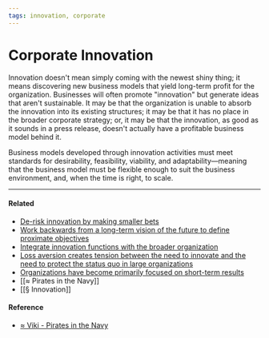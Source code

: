 ```yaml
---
tags: innovation, corporate
---
```

# Corporate Innovation

Innovation doesn't mean simply coming with the newest shiny thing; it means discovering new business models that yield long-term profit for the organization. Businesses will often promote "innovation" but generate ideas that aren't sustainable. It may be that the organization is unable to absorb the innovation into its existing structures; it may be that it has no place in the broader corporate strategy; or, it may be that the innovation, as good as it sounds in a press release, doesn't actually have a profitable business model behind it.

Business models developed through innovation activities must meet standards for desirability, feasibility, viability, and adaptability—meaning that the business model must be flexible enough to suit the business environment, and, when the time is right, to scale.

---

#### Related

- [De-risk innovation by making smaller bets](https://publish.obsidian.md/mobydiction/notes/De-risk+innovation+by+making+smaller+bets)
- [Work backwards from a long-term vision of the future to define proximate objectives](https://publish.obsidian.md/mobydiction/notes/Work+backwards+from+a+long-term+vision+of+the+future+to+define+proximate+objectives)
- [Integrate innovation functions with the broader organization](https://publish.obsidian.md/mobydiction/notes/Integrate+innovation+functions+with+the+broader+organization)
- [Loss aversion creates tension between the need to innovate and the need to protect the status quo in large organizations](https://publish.obsidian.md/mobydiction/notes/Loss+aversion+creates+tension+between+the+need+to+innovate+and+the+need+to+protect+the+status+quo+in+large+organizations)
- [Organizations have become primarily focused on short-term results](https://publish.obsidian.md/mobydiction/notes/Organizations+have+become+primarily+focused+on+short-term+results)
- [[≈ Pirates in the Navy]]
- [[§ Innovation]]

#### Reference

- [≈ Viki - Pirates in the Navy](https://publish.obsidian.md/mobydiction/notes/%E2%89%88+Viki+-+Pirates+in+the+Navy)